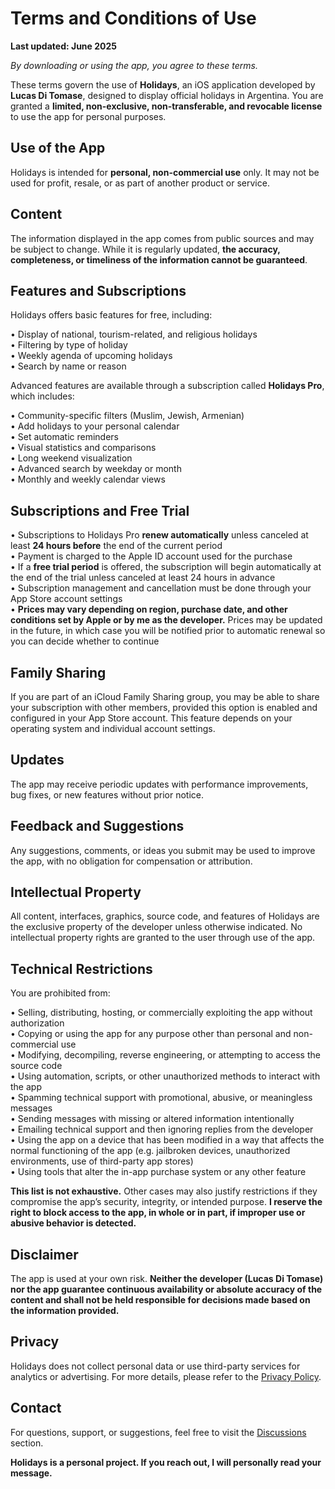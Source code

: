 # Terms and Conditions of Use  

**Last updated: June 2025**  

*By downloading or using the app, you agree to these terms.*  

These terms govern the use of **Holidays**, an iOS application developed by **Lucas Di Tomase**, designed to display official holidays in Argentina. You are granted a **limited, non-exclusive, non-transferable, and revocable license** to use the app for personal purposes.  

## Use of the App  

Holidays is intended for **personal, non-commercial use** only. It may not be used for profit, resale, or as part of another product or service.  

## Content  

The information displayed in the app comes from public sources and may be subject to change. While it is regularly updated, **the accuracy, completeness, or timeliness of the information cannot be guaranteed**.  

## Features and Subscriptions  

Holidays offers basic features for free, including:  

• Display of national, tourism-related, and religious holidays  
• Filtering by type of holiday  
• Weekly agenda of upcoming holidays  
• Search by name or reason  

Advanced features are available through a subscription called **Holidays Pro**, which includes:  

• Community-specific filters (Muslim, Jewish, Armenian)  
• Add holidays to your personal calendar  
• Set automatic reminders  
• Visual statistics and comparisons  
• Long weekend visualization  
• Advanced search by weekday or month  
• Monthly and weekly calendar views  

## Subscriptions and Free Trial  

• Subscriptions to Holidays Pro **renew automatically** unless canceled at least **24 hours before** the end of the current period  
• Payment is charged to the Apple ID account used for the purchase  
• If a **free trial period** is offered, the subscription will begin automatically at the end of the trial unless canceled at least 24 hours in advance  
• Subscription management and cancellation must be done through your App Store account settings  
• **Prices may vary depending on region, purchase date, and other conditions set by Apple or by me as the developer.** Prices may be updated in the future, in which case you will be notified prior to automatic renewal so you can decide whether to continue  

## Family Sharing  

If you are part of an iCloud Family Sharing group, you may be able to share your subscription with other members, provided this option is enabled and configured in your App Store account. This feature depends on your operating system and individual account settings.  

## Updates  

The app may receive periodic updates with performance improvements, bug fixes, or new features without prior notice.  

## Feedback and Suggestions  

Any suggestions, comments, or ideas you submit may be used to improve the app, with no obligation for compensation or attribution.  

## Intellectual Property  

All content, interfaces, graphics, source code, and features of Holidays are the exclusive property of the developer unless otherwise indicated. No intellectual property rights are granted to the user through use of the app.  

## Technical Restrictions  

You are prohibited from:  

• Selling, distributing, hosting, or commercially exploiting the app without authorization  
• Copying or using the app for any purpose other than personal and non-commercial use  
• Modifying, decompiling, reverse engineering, or attempting to access the source code  
• Using automation, scripts, or other unauthorized methods to interact with the app  
• Spamming technical support with promotional, abusive, or meaningless messages  
• Sending messages with missing or altered information intentionally  
• Emailing technical support and then ignoring replies from the developer  
• Using the app on a device that has been modified in a way that affects the normal functioning of the app (e.g. jailbroken devices, unauthorized environments, use of third-party app stores)  
• Using tools that alter the in-app purchase system or any other feature  

**This list is not exhaustive.** Other cases may also justify restrictions if they compromise the app’s security, integrity, or intended purpose. **I reserve the right to block access to the app, in whole or in part, if improper use or abusive behavior is detected.**  

## Disclaimer  

The app is used at your own risk. **Neither the developer (Lucas Di Tomase) nor the app guarantee continuous availability or absolute accuracy of the content and shall not be held responsible for decisions made based on the information provided.**  

## Privacy  

Holidays does not collect personal data or use third-party services for analytics or advertising. For more details, please refer to the [Privacy Policy](https://lucasditomase.github.io/feriados/en/privacy-policy).  

## Contact  

For questions, support, or suggestions, feel free to visit the [Discussions](https://github.com/lucasditomase/feriados/discussions) section.  

**Holidays is a personal project. If you reach out, I will personally read your message.**  

